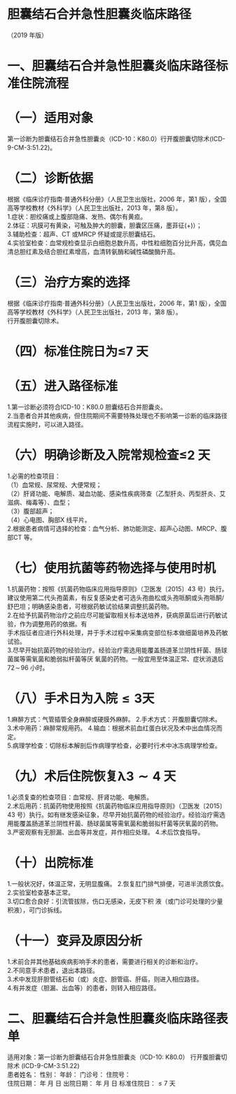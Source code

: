 # 胆囊结石合并急性胆囊炎临床路径  
（2019 年版）  
# 一、胆囊结石合并急性胆囊炎临床路径标准住院流程  
# （一）适用对象  
第一诊断为胆囊结石合并急性胆囊炎（ICD-10：K80.0）行开腹胆囊切除术(ICD-9-CM-3:51.22)。  
# （二）诊断依据  
根据《临床诊疗指南·普通外科分册》（人民卫生出版社，2006 年，第1 版），全国高等学校教材《外科学》（人民卫生出版社，2013 年，第8 版）。  
1.症状：胆绞痛或上腹部隐痛、发热、偶尔有黄疸。  
2.体征：巩膜可有黄染，可触及肿大的胆囊，胆囊区压痛，墨菲征$(+)$）；  
3.辅助检查：超声、CT 或MRCP 怀疑或提示胆囊结石。  
4.实验室检查：血常规检查显示白细胞总数升高，中性粒细胞百分比升高，偶见血清总胆红素及结合胆红素增高，血清转氨酶和碱性磷酸酶升高。  
# （三）治疗方案的选择  
根据《临床诊疗指南·普通外科分册》（人民卫生出版社，2006 年，第1 版），全国高等学校教材《外科学》（人民卫生出版社，2013 年，第8 版）。  
行开腹胆囊切除术。  
# （四）标准住院日为≤7 天  
# （五）进入路径标准  
1.第一诊断必须符合ICD-10：K80.0 胆囊结石合并胆囊炎。  
2.当患者合并其他疾病，但住院期间不需要特殊处理也不影响第一诊断的临床路径流程实施时，可以进入路径。  
# （六）明确诊断及入院常规检查≤2 天  
1.必需的检查项目：  
（1）血常规、尿常规、大便常规；  
（2）肝肾功能、电解质、凝血功能、感染性疾病筛查（乙型肝炎、丙型肝炎、艾滋病、梅毒等）、血型；  
（3）腹部超声；  
（4）心电图、胸部X 线平片。  
2.根据患者病情可选择的检查：血气分析、肺功能测定、超声心动图、MRCP、腹部CT 等。  
# （七）使用抗菌等药物选择与使用时机  
1.抗菌药物：按照《抗菌药物临床应用指导原则》（卫医发〔2015〕43 号）执行。建议使用第二代头孢菌素，有反复感染史者可选头孢曲松或头孢哌酮或头孢哌酮/舒巴坦；明确感染患者，可根据药敏试验结果调整抗菌药物。  
2.在给予抗菌药物治疗之前应尽可能留取相关标本送培养，获病原菌后进行药敏试验，作为调整用药的依据。有  
手术指征者应进行外科处理，并于手术过程中采集病变部位标本做细菌培养及药敏试验。  
3.尽早开始抗菌药物的经验治疗。经验治疗需选用能覆盖肠道革兰阴性杆菌、肠球菌属等需氧菌和脆弱拟杆菌等厌 氧菌的药物。一般宜用至体温正常、症状消退后$72\!\sim\!96$ 小时。  
# （八）手术日为入院$\leqslant\pmb{3}$天  
1.麻醉方式：气管插管全身麻醉或硬膜外麻醉。 2.手术方式：开腹胆囊切除术。 3.术中用药：麻醉常规用药。 4.输血：根据术前血红蛋白状况及术中出血情况而定。  
5.病理学检查：切除标本解剖后作病理学检查，必要时行术中冰冻病理学检查。  
# （九）术后住院恢复$\mathbf{\lambda3}{\sim}\pmb{4}$ 天  
1.必须复查的检查项目：血常规、肝肾功能、电解质。  
2.术后用药：抗菌药物使用按照《抗菌药物临床应用指导原则》（卫医发〔2015〕43 号）执行。如有继发感染征象，尽早开始抗菌药物的经验治疗。经验治疗需选用能覆盖肠道革兰阴性杆菌、肠球菌属等需氧菌和脆弱拟杆菌等厌氧菌的药物。  
3.严密观察有无胆漏、出血等并发症，并作相应处理。 4.术后饮食指导。  
# （十）出院标准  
1.一般状况好，体温正常，无明显腹痛。 2.恢复肛门排气排便，可进半流质饮食。 2.实验室检查基本正常。  
3.切口愈合良好：引流管拔除，伤口无感染，无皮下积 液（或门诊可处理的少量积液），可门诊拆线。  
# （十一）变异及原因分析  
1.术前合并其他基础疾病影响手术的患者，需要进行相关的诊断和治疗。  
2.不同意手术患者，退出本路径。  
3.术中发现肝胆管结石和（或）炎症、胆管癌、肝癌，则进入相应路径。  
4.有并发症（胆漏、出血等）的患者，则转入相应路径。  
# 二、胆囊结石合并急性胆囊炎临床路径表单  
适用对象：第一诊断为胆囊结石合并急性胆囊炎（ICD-10: K80.0）       行开腹胆囊切除术 (ICD-9-CM-3:51.22)  
患者姓名：       性别：    年龄：    门诊号：        住院号：  
住院日期：     年   月   日    出院日期：     年   月   日  标准住院日：${\leqslant}7$ 天  
